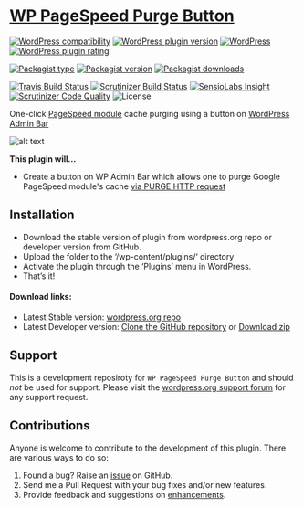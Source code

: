 [WP PageSpeed Purge Button](https://wordpress.org/plugins/wp-purge-pagespeed-button/)
===========================

[![WordPress compatibility](https://img.shields.io/wordpress/v/wp-purge-pagespeed-button.svg)](https://wordpress.org/plugins/wp-purge-pagespeed-button/)
[![WordPress plugin version](https://img.shields.io/wordpress/plugin/v/wp-purge-pagespeed-button.svg)](https://wordpress.org/plugins/wp-purge-pagespeed-button/)
[![WordPress](https://img.shields.io/wordpress/plugin/dt/wp-purge-pagespeed-button.svg)](https://wordpress.org/support/plugin/wp-purge-pagespeed-button/)
[![WordPress plugin rating](https://img.shields.io/wordpress/plugin/r/wp-purge-pagespeed-button.svg)](https://wordpress.org/plugins/wp-purge-pagespeed-button/)

[![Packagist type](https://img.shields.io/badge/Packagist-wordpress%20plugin-blue.svg)](https://packagist.org/packages/salaros/wp-purge-pagespeed-button)
[![Packagist version](https://img.shields.io/packagist/v/salaros/wp-purge-pagespeed-button.svg)](https://packagist.org/packages/salaros/wp-purge-pagespeed-button)
[![Packagist downloads](https://img.shields.io/packagist/dt/salaros/wp-purge-pagespeed-button.svg)](https://packagist.org/packages/salaros/wp-purge-pagespeed-button)

[![Travis Build Status](https://img.shields.io/travis/salaros/wp-purge-pagespeed-button/master.svg?label=Travis%20CI&logo=data%3Aimage%2Fpng%3Bbase64%2CiVBORw0KGgoAAAANSUhEUgAAAA4AAAAOCAYAAAAfSC3RAAAABGdBTUEAALGPC%2FxhBQAAAAlwSFlzAAAOwgAADsIBFShKgAAAABl0RVh0U29mdHdhcmUAcGFpbnQubmV0IDQuMC4xOdTWsmQAAAF%2FSURBVDhPbZLNK0RhFIfHNDaShQkbpbGQaBZsrCR%2FAPlYWakpZaVkR7a6shlb1NhMysfGCqU0spKlr5VGpkTCCNe9d97xnHtPY2Zy6umc93d%2B5307txuqDmNMm%2Bd5c%2BQUpGHJcZz%2BYrFYo5bKoBHBNF8oFL4gT71H3oZr4GgOIKr2v0CcxiBh4JaL6kUnW6rJcKbiZYQGGkm4BFuNFnoP%2BRskHuAILe4PcUMnO70i%2BreWsYyplyyD5bqEJa%2F1UZQ3HOUFMvAOOSh5iC0ZbIGsCqcwDIsQhQmI6ToxPCnwqBMiNHF4JD9DMwy5rjuGJi8Z1pglr7NSmN4a9aG%2FI4dxGEDI0xyhTsAZ5yvYgBznJMSps1y04A9KMFCLuAuyww%2BcY5yybbuD%2BhhkX%2Bk94W3XsSAQ6rhtkoEVDPdiggv4hDS9GXpdag%2BCoQjNHSh9ObiD%2FSrtjeHWYEoDoZGG%2FGbygsNZ%2Fp4Tahc%2B4IaPNqj2%2F4OhbljFvEke5YKwtjRCoV%2B4ei97LHenpAAAAABJRU5ErkJggg%3D%3D)](https://travis-ci.org/salaros/wp-purge-pagespeed-button)
[![Scrutinizer Build Status](https://img.shields.io/scrutinizer/build/g/salaros/wp-purge-pagespeed-button/master.svg?label=Scrutinizer%20CI&logo=data%3Aimage%2Fpng%3Bbase64%2CiVBORw0KGgoAAAANSUhEUgAAAA4AAAAOCAYAAAAfSC3RAAAABGdBTUEAALGPC%2FxhBQAAAAlwSFlzAAAOwgAADsIBFShKgAAAABl0RVh0U29mdHdhcmUAcGFpbnQubmV0IDQuMC4xOdTWsmQAAAFBSURBVDhPhZG9SsNQGIarolRwVfEevBGvobmA3oAgOOngUFyFZEkTTEKgGMikLpKAOAQnRRwyuDi1%2Bf8bUkh8T%2FAcUm3T4Uk4%2Bd6fj5Mex3ENlmXtaZp2KYriE8%2Fz1irG4%2FF9XdcbjclxnF1Jkl4FQajXoSjKHfE0RjSdLxP9RZblZ9u295kR67E2JN4ahjFqo%2Bv6hWmaJ1hxi%2BiZEcMXtLqTycTFsE%2BHXTSPoiiu8zxXVxGG4U0URYN%2FjRjIs9msXgd0jzBvM2Oapoe%2B779Np9NGQN9t6LckSc6YkTCfz%2FtxHA%2BDIJAhUtugyaYBmH8uGLsgPxwb5cSIkBLnzQVBWZbHWZYNwWkbbHKF5uq38ZtoG4PrujtIUuk6XUAnMCMOIyQuFVLI3PO8r6qqDpgRN%2FWAFT46eEc4jws8InqO43o%2F9tcRTdWIC38AAAAASUVORK5CYII%3D)](https://scrutinizer-ci.com/g/salaros/wp-purge-pagespeed-button/build-status/master)
[![SensioLabs Insight](https://img.shields.io/sensiolabs/i/f440bb3c-e483-44d5-a69d-0064a1212714.svg)](https://insight.sensiolabs.com/projects/f440bb3c-e483-44d5-a69d-0064a1212714)
[![Scrutinizer Code Quality](https://scrutinizer-ci.com/g/salaros/wp-purge-pagespeed-button/badges/quality-score.png?b=master)](https://scrutinizer-ci.com/g/salaros/wp-purge-pagespeed-button/?branch=master)
![License](https://img.shields.io/badge/license-MIT-blue.svg?maxAge=2592000)

One-click [PageSpeed module](https://developers.google.com/speed/pagespeed/module/) cache purging using a button on [WordPress Admin Bar](https://codex.wordpress.org/Toolbar) 

![alt text](/assets/how_to_use.gif "Logo Title Text 1")

**This plugin will...**
* Create a button on WP Admin Bar which allows one to purge Google PageSpeed module's cache [via PURGE HTTP request](https://modpagespeed.com/doc/system#purge_cache)

## Installation
* Download the stable version of plugin from wordpress.org repo or developer version from GitHub.
* Upload the folder to the ‘/wp-content/plugins/‘ directory
* Activate the plugin through the ‘Plugins’ menu in WordPress.
* That’s it!

#### Download links:
* Latest Stable version: [wordpress.org repo](https://wordpress.org/plugins/wp-purge-pagespeed-button/)
* Latest Developer version: [Clone the GitHub repository](https://github.com/salaros/wp-purge-pagespeed-button.git) or [Download zip](https://github.com/salaros/wp-purge-pagespeed-button/archive/master.zip)

## Support
This is a development reposiroty for `WP PageSpeed Purge Button` and should _not_ be used for support. Please visit the [wordpress.org support forum](http://wordpress.org/support/plugin/wp-purge-pagespeed-button#postform) for any support request.

## Contributions
Anyone is welcome to contribute to the development of this plugin. There are various ways to do so:

1. Found a bug? Raise an [issue](https://github.com/salaros/wp-purge-pagespeed-button/issues?direction=desc&labels=bug&page=1&sort=created&state=open) on GitHub.
2. Send me a Pull Request with your bug fixes and/or new features.
3. Provide feedback and suggestions on [enhancements](https://github.com/salaros/wp-purge-pagespeed-button/issues?direction=desc&labels=enhancement&page=1&sort=created&state=open).
